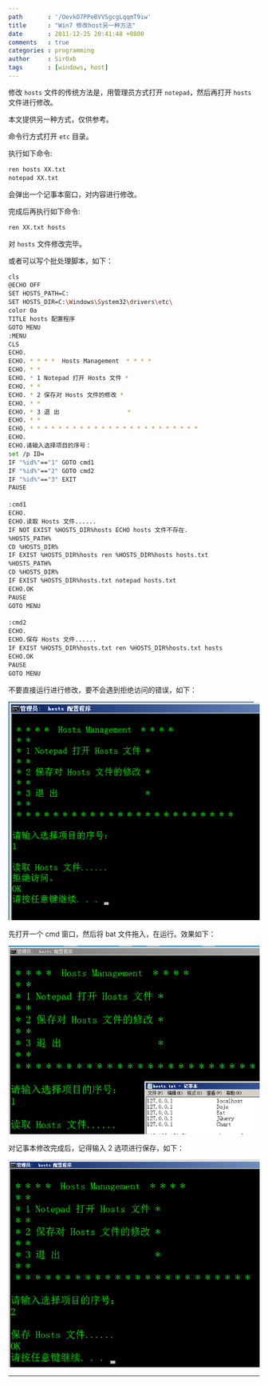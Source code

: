```yaml
---
path       : '/OevkO7PPeBVVSgcgLqqmT9iw'
title      : "Win7 修改host另一种方法"
date       : 2011-12-25 20:41:48 +0800
comments   : true
categories : programming
author     : Sir0xb
tags       : [windows, host]
---
```


修改 `hosts` 文件的传统方法是，用管理员方式打开 `notepad`，然后再打开 `hosts` 文件进行修改。

本文提供另一种方式，仅供参考。

命令行方式打开 `etc` 目录。

执行如下命令:

``` bash
ren hosts XX.txt
notepad XX.txt
```

<!--more-->

会弹出一个记事本窗口，对内容进行修改。

完成后再执行如下命令:

``` bash
ren XX.txt hosts
```

对 `hosts` 文件修改完毕。


或者可以写个批处理脚本，如下：

``` bash
cls
@ECHO OFF
SET HOSTS_PATH=C:
SET HOSTS_DIR=C:\Windows\System32\drivers\etc\
color 0a
TITLE hosts 配置程序
GOTO MENU
:MENU
CLS
ECHO.
ECHO. * * * *  Hosts Management  * * * *
ECHO. * *
ECHO. * 1 Notepad 打开 Hosts 文件 *
ECHO. * *
ECHO. * 2 保存对 Hosts 文件的修改 *
ECHO. * *
ECHO. * 3 退 出                   *
ECHO. * *
ECHO. * * * * * * * * * * * * * * * * * * * * * * * *
ECHO.
ECHO.请输入选择项目的序号：
set /p ID=
IF "%id%"=="1" GOTO cmd1
IF "%id%"=="2" GOTO cmd2
IF "%id%"=="3" EXIT
PAUSE

:cmd1
ECHO.
ECHO.读取 Hosts 文件......
IF NOT EXIST %HOSTS_DIR%hosts ECHO hosts 文件不存在.
%HOSTS_PATH%
CD %HOSTS_DIR%
IF EXIST %HOSTS_DIR%hosts ren %HOSTS_DIR%hosts hosts.txt
%HOSTS_PATH%
CD %HOSTS_DIR%
IF EXIST %HOSTS_DIR%hosts.txt notepad hosts.txt
ECHO.OK
PAUSE
GOTO MENU

:cmd2
ECHO.
ECHO.保存 Hosts 文件......
IF EXIST %HOSTS_DIR%hosts.txt ren %HOSTS_DIR%hosts.txt hosts
ECHO.OK
PAUSE
GOTO MENU
```

不要直接运行进行修改，要不会遇到拒绝访问的错误，如下：

<img src="/images/2011/2011-12-25-204148-1.png" />

先打开一个 cmd 窗口，然后将 bat 文件拖入，在运行。效果如下：

<img src="/images/2011/2011-12-25-204148-2.png" />

对记事本修改完成后，记得输入 2 选项进行保存，如下：

<img src="/images/2011/2011-12-25-204148-3.png" />

***
